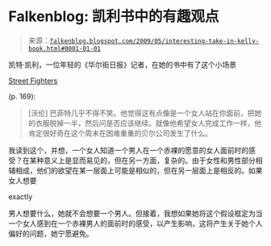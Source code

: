 <!--yml

category: 未分类

date: 2024-05-12 22:00:28

-->

# Falkenblog: 凯利书中的有趣观点

> 来源：[`falkenblog.blogspot.com/2009/05/interesting-take-in-kelly-book.html#0001-01-01`](http://falkenblog.blogspot.com/2009/05/interesting-take-in-kelly-book.html#0001-01-01)

凯特·凯利，一位年轻的《华尔街日报》记者，在她的书中有了这个小场景

[Street Fighters](http://www.amazon.com/Street-Fighters-Hours-Stearns-Toughest/dp/1591842735/ref=sr_1_1?ie=UTF8&s=books&qid=1243130870&sr=1-1)

(p. 169):

> [沃伦] 巴菲特几乎不得不笑。他觉得这有点像是一个女人站在你面前，把她的衣服脱掉一半，然后问是否应该继续。就像他希望女人完成工作一样，他肯定很好奇在这个周末在困难重重的贝尔公司发生了什么。

我读到这个，并想，一个女人知道一个男人在一个赤裸的愿意的女人面前时的感受？在某种意义上是显而易见的，但在另一方面，复杂的。由于女性和男性部分相辅相成，他们的欲望在某一层面上可能是相似的，但在另一层面上是相反的。如果女人想要

exactly

男人想要什么，她就不会想要一个男人。但接着，我想如果她将这个假设框定为当一个女人感到在一个赤裸男人的面前时的感受，以产生影响，这将产生关于她个人偏好的问题，她宁愿避免。
